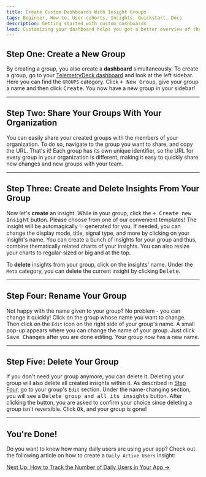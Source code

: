 ```yaml
---
title: Create Custom Dashboards With Insight Groups
tags: Beginner, How-to, User-cohorts, Insights, Quickstart, Docs
description: Getting started with custom dashboards
lead: Customizing your dashboard helps you get a better overview of the signals you are most interested in - so let's have a look at how to configure them!
---
```


## Step One: Create a New Group

By creating a group, you also create a **dashboard** simultaneously. To create a group, go to your [TelemetryDeck dashboard](https://dashboard.telemetrydeck.com/) and look at the left sidebar. Here you can find the `GROUPS` category. Click <kbd>+ New Group</kbd>, give your group a name and then click <kbd>Create</kbd>. You now have a new group in your sidebar!

---

## Step Two: Share Your Groups With Your Organization

You can easily share your created groups with the members of your organization. To do so, navigate to the group you want to share, and copy the URL. That's it! 
Each group has its own unique identifier, so the URL for every group in your organization is different, making it easy to quickly share new changes and new groups with your team.

---

## Step Three: Create and Delete Insights From Your Group

Now let's **create** an insight. While in your group, click the <kbd>+ Create new Insight</kbd> button. Please choose from one of our convenient templates! The insight will be automagically ✨ generated for you.
If needed, you can change the display mode, title, signal type, and more by clicking on your insight's name. You can create a bunch of insights for your group and thus, combine thematically related charts of your insights. You can also resize your charts to regular-sized or big and at the top.

To **delete** insights from your group, click on the insights' name. Under the `Meta` category, you can delete the current insight by clicking <kbd>Delete</kbd>.  

---

## Step Four: Rename Your Group

Not happy with the name given to your group? No problem - you can change it quickly! Click on the group whose name you want to change. Then click on the `Edit` icon on the right side of your group's name. A small pop-up appears where you can change the name of your group. Just click <kbd>Save Changes</kbd> after you are done editing. Your group now has a new name.

---


## Step Five: Delete Your Group

If you don't need your group anymore, you can delete it. Deleting your group will also delete all created insights within it. As described in [Step Four](#step-four%3A-rename-your-group), go to your group's `Edit` section. Under the name-changing section, you will see a <kbd>Delete group and all its insights</kbd> button. After clicking the button, you are asked to confirm your choice since deleting a group isn't reversible. Click <kbd>Ok</kbd>, and your group is gone!

---

## You're Done!

Do you want to know how many daily users are using your app? Check out the following article on how to create a `Daily Active Users` insight:

<a href="/docs/articles/insights-about-daily-users/" class="btn btn-secondary btn-large">Next Up: How to Track the Number of Daily Users in Your App →</a>